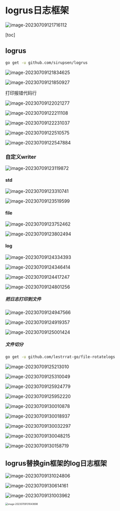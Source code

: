 # logrus日志框架

![image-20230709121716112](imgs/image-20230709121716112.png)

[toc]

## logrus

```bash
go get -u github.com/sirupsen/logrus
```

![image-20230709121834625](imgs/image-20230709121834625.png)

![image-20230709121850927](imgs/image-20230709121850927.png)

打印报错代码行

![image-20230709122021277](imgs/image-20230709122021277.png)

![image-20230709122211108](imgs/image-20230709122211108.png)

![image-20230709122231037](imgs/image-20230709122231037.png)

![image-20230709122510575](imgs/image-20230709122510575.png)

![image-20230709122547884](imgs/image-20230709122547884.png)

### 自定义writer

![image-20230709123119872](imgs/image-20230709123119872.png)

#### std

![image-20230709123310741](imgs/image-20230709123310741.png)

![image-20230709123519599](imgs/image-20230709123519599.png)

#### file

![image-20230709123752462](imgs/image-20230709123752462.png)

![image-20230709123802494](imgs/image-20230709123802494.png)

#### log



![image-20230709124334393](imgs/image-20230709124334393.png)

![image-20230709124346414](imgs/image-20230709124346414.png)

![image-20230709124417247](imgs/image-20230709124417247.png)

![image-20230709124801256](imgs/image-20230709124801256.png)

##### 把日志打印到文件

![image-20230709124947566](imgs/image-20230709124947566.png)

![image-20230709124919357](imgs/image-20230709124919357.png)

![image-20230709125001424](imgs/image-20230709125001424.png)

##### 文件切分

```bash
go get -u github.com/lestrrat-go/file-rotatelogs
```



![image-20230709125213010](imgs/image-20230709125213010.png)

![image-20230709125310049](imgs/image-20230709125310049.png)

![image-20230709125924779](imgs/image-20230709125924779.png)

![image-20230709125952220](imgs/image-20230709125952220.png)

![image-20230709130010878](imgs/image-20230709130010878.png)

![image-20230709130018937](imgs/image-20230709130018937.png)

![image-20230709130032297](imgs/image-20230709130032297.png)

![image-20230709130048215](imgs/image-20230709130048215.png)

![image-20230709130158719](imgs/image-20230709130158719.png)

## logrus替换gin框架的log日志框架

![image-20230709131024806](imgs/image-20230709131024806.png)

![image-20230709130614161](imgs/image-20230709130614161.png)

![image-20230709131003962](imgs/image-20230709131003962.png)

<img src="imgs/image-20230709131043698.png" alt="image-20230709131043698" style="zoom:50%;" />